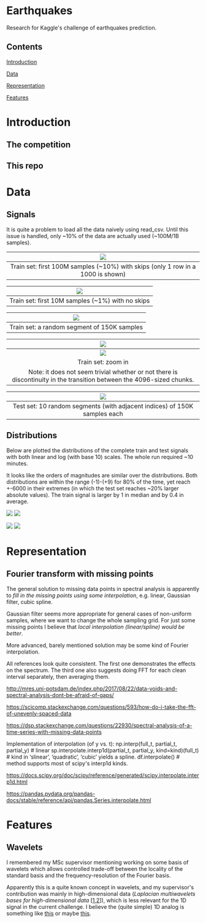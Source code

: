# Earthquakes
Research for Kaggle's challenge of earthquakes prediction.

## Contents

<!--ts-->

[Introduction](#introduction)

[Data](#data)

[Representation](#representation)

[Features](#features)

<!--te-->

# Introduction

## The competition

## This repo

# Data

## Signals
It is quite a problem to load all the data naively using read_csv.
Until this issue is handled, only ~10% of the data are actually used (~100M/1B samples).

|![](https://github.com/ido90/Earthquakes/blob/master/Output/Signal%20description/train_100M_samples_low_resolution_interactive.png)|
|:--:|
| Train set: first 100M samples (~10%) with skips (only 1 row in a 1000 is shown) |

|![](https://github.com/ido90/Earthquakes/blob/master/Output/Signal%20description/train_10M_samples_interactive.png)|
|:--:|
| Train set: first 10M samples (~1%) with no skips |

|![](https://github.com/ido90/Earthquakes/blob/master/Output/Signal%20description/train_150K_samples_interactive.png)|
|:--:|
| Train set: a random segment of 150K samples |

|![](https://github.com/ido90/Earthquakes/blob/master/Output/Signal%20description/train_150K_samples_interactive_zoom_calm.png)|
|:--:|
|![](https://github.com/ido90/Earthquakes/blob/master/Output/Signal%20description/train_150K_samples_interactive_zoom_calm.png)|
| Train set: zoom in |
| Note: it does not seem trivial whether or not there is discontinuity in the transition between the 4096-sized chunks. |

|![](https://github.com/ido90/Earthquakes/blob/master/Output/Signal%20description/test_10_segments.png)|
|:--:|
| Test set: 10 random segments (with adjacent indices) of 150K samples each |

## Distributions
Below are plotted the distributions of the complete train and test signals with both linear and log (with base 10) scales.
The whole run required ~10 minutes.

It looks like the orders of magnitudes are similar over the distributions.
Both distributions are within the range (-1)-(+9) for 80% of the time, yet reach +-6000 in their extremes (in which the test set reaches ~20% larger absolute values).
The train signal is larger by 1 in median and by 0.4 in average.

![](https://github.com/ido90/Earthquakes/blob/master/Output/Signal%20description/quantile_plots.png)
![](https://github.com/ido90/Earthquakes/blob/master/Output/Signal%20description/quantile_plots_log.png)

![](https://github.com/ido90/Earthquakes/blob/master/Output/Signal%20description/qqplot.png)
![](https://github.com/ido90/Earthquakes/blob/master/Output/Signal%20description/qqplot_log.png)


# Representation

## Fourier transform with missing points

The general solution to missing data points in spectral analysis is apparently to *fill in the missing points using some interpolation*, e.g. linear, Gaussian filter, cubic spline.

Gaussian filter seems more appropriate for general cases of non-uniform samples, where we want to change the whole sampling grid. For just some missing points I believe that *local interpolation (linear/spline) would be better*.

More advanced, barely mentioned solution may be some kind of Fourier interpolation.

All references look quite consistent.
The first one demonstrates the effects on the spectrum.
The third one also suggests doing FFT for each clean interval separately, then averaging them.

http://mres.uni-potsdam.de/index.php/2017/08/22/data-voids-and-spectral-analysis-dont-be-afraid-of-gaps/

https://scicomp.stackexchange.com/questions/593/how-do-i-take-the-fft-of-unevenly-spaced-data

https://dsp.stackexchange.com/questions/22930/spectral-analysis-of-a-time-series-with-missing-data-points


Implementation of interpolation (of y vs. t):
np.interp(full_t, partial_t, partial_y) # linear
sp.interpolate.interp1d(partial_t, partial_y, kind=kind)(full_t) # kind in ‘slinear’, ‘quadratic’, ‘cubic’ yields a spline.
df.interpolate() # method supports most of scipy's interp1d kinds.

https://docs.scipy.org/doc/scipy/reference/generated/scipy.interpolate.interp1d.html

https://pandas.pydata.org/pandas-docs/stable/reference/api/pandas.Series.interpolate.html

# Features

## Wavelets
I remembered my MSc supervisor mentioning working on some basis of wavelets which allows controlled trade-off between the locality of the standard basis and the frequency-resolution of the Fourier basis.

Apparently this is a quite known concept in wavelets, and my supervisor's contribution was mainly in high-dimensional data (*Laplacian multiwavelets bases for high-dimensional data* [[1](https://www.google.com/url?q=https%3A%2F%2Fwww.sciencedirect.com%2Fscience%2Farticle%2Fpii%2FS1063520314000918&sa=D&usd=2&usg=AFQjCNGbyxScv1Zy46ae9FGYaMbVYpoMug),[2](https://www.google.com/url?q=http%3A%2F%2Fweb.math.princeton.edu%2F~nsharon%2FNir_Sharon_page%2FLMW.html&sa=D&usd=2&usg=AFQjCNGBs03Qq63koJrOeEfmDn2H6MaLHg)]), which is less relevant for the 1D signal in the current challenge.
I believe the (quite simple) 1D analog is something like [this](https://www.google.com/url?q=https%3A%2F%2Fen.wikipedia.org%2Fwiki%2FMexican_hat_wavelet&sa=D&usd=2&usg=AFQjCNEdfbbELq4OGJiRksgDZwbOEMAEjw) or maybe [this](https://www.google.com/url?q=https%3A%2F%2Fjournals.sagepub.com%2Fdoi%2Fabs%2F10.1177%2F1077546317707103%3FjournalCode%3Djvcb&sa=D&usd=2&usg=AFQjCNHUiuEJ70-_RbM8avSPBTFMQpHw-w).
